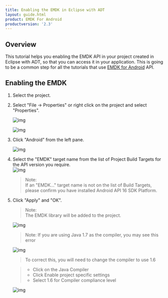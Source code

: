 ```yaml
---
title: Enabling the EMDK in Eclipse with ADT
layout: guide.html
product: EMDK For Android
productversion: '2.3'
---
```

## Overview

This tutorial helps you enabling the EMDK API in your project created in Eclipse with ADT, so that you can access it in your application. This is going to be a common step for all the tutorials that use [EMDK for Android](https://developer.motorolasolutions.com/community/android/emdk) API. 

## Enabling the EMDK 
1. Select the project.
  
2. Select "File -> Properties" or right click on the project and select "Properties".
  
    ![img](../../images/setup/image011.jpg)
   
    ![img](../../images/setup/image013.jpg)
   
3. Click "Android" from the left pane.
  
    ![img](../../images/setup/image037.jpg)
 
4. Select the "EMDK" target name from the list of Project Build Targets for the API version you require.  
    ![img](../../images/setup/image039.jpg)  

    >Note:  
    >If an "EMDK..." target name is not on the list of Build Targets, please confirm you have installed Android API 16 SDK Platform.

5. Click "Apply" and "OK".  
    >Note:  
    >The EMDK library will be added to the project.  
    
    ![img](../../images/setup/image041.jpg) 

    >Note:
    >If you are using Java 1.7 as the compiler, you may see this error
    
    ![img](../../images/setup/compiler_error.jpg) 

    > To correct this, you will need to change the compiler to use 1.6
    
    > * Click on the Java Compiler
    > * Click Enable project specific settings
    > * Select 1.6 for Compiler compliance level
    
    ![img](../../images/setup/image101.jpg)











